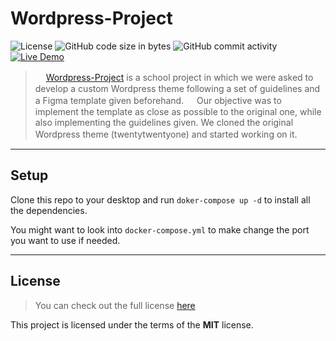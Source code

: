 # Wordpress-Project

![License](https://img.shields.io/static/v1?label=license&message=MIT&color=green) ![GitHub code size in bytes](https://img.shields.io/github/languages/code-size/JustGritt/Wordpress-Project) ![GitHub commit activity](https://img.shields.io/github/commit-activity/m/JustGritt/Wordpress-Project) [![Live Demo](https://img.shields.io/wordpress/theme/required-php/twentytwentyone)](#)

> ㅤ
> [Wordpress-Project](#Wordpress-Project) is a school project in which we were asked to develop a custom Wordpress theme following a set of guidelines and a Figma template given beforehand.
> ㅤ
> Our objective was to implement the template as close as possible to the original one, while also implementing the guidelines given. We cloned the original Wordpress theme (twentytwentyone) and started working on it. 
> ㅤ

---

## Setup

Clone this repo to your desktop and run `doker-compose up -d` to install all the dependencies.

You might want to look into `docker-compose.yml` to make change the port you want to use if needed.

---

## License

>You can check out the full license [here](https://github.com/IgorAntun/node-chat/blob/master/LICENSE)

This project is licensed under the terms of the **MIT** license.
